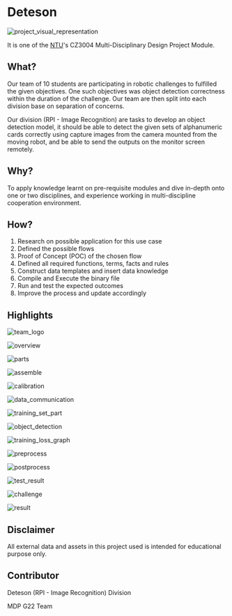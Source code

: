 # Deteson

![project_visual_representation](./README.assets/project_visual_representation.webp)

It is one of the [NTU](https://www.ntu.edu.sg/)'s CZ3004 Multi-Disciplinary Design Project Module.

## What?

Our team of 10 students are participating in robotic challenges to fulfilled the given objectives. One such objectives was object detection correctness within the duration of the challenge. Our team are then split into each division base on separation of concerns.

Our division (RPI - Image Recognition) are tasks to develop an object detection model, it should be able to detect the given sets of alphanumeric cards correctly using capture images from the camera mounted from the moving robot, and be able to send the outputs on the monitor screen remotely.

## Why?

To apply knowledge learnt on pre-requisite modules and dive in-depth onto one or two disciplines, and experience working in multi-discipline cooperation environment.

## How?

1. Research on possible application for this use case
2. Defined the possible flows
3. Proof of Concept (POC) of the chosen flow
4. Defined all required functions, terms, facts and rules
5. Construct data templates and insert data knowledge
6. Compile and Execute the binary file
7. Run and test the expected outcomes
8. Improve the process and update accordingly

## Highlights

![team_logo](./README.assets/team_logo.webp)

![overview](./README.assets/overview.webp)

![parts](./README.assets/parts.gif)

![assemble](./README.assets/assemble.gif)

![calibration](./README.assets/calibration.webp)

![data_communication](./README.assets/data_communication.webp)

![training_set_part](./README.assets/training_set_part.webp)

![object_detection](./README.assets/object_detection.webp)

![training_loss_graph](./README.assets/training_loss_graph.webp)

![preprocess](./README.assets/preprocess.webp)

![postprocess](./README.assets/postprocess.webp)

![test_result](./README.assets/test_result.webp)

![challenge](./README.assets/challenge.gif)

![result](./README.assets/result.webp)

## Disclaimer

All external data and assets in this project used is intended for educational purpose only.

## Contributor

Deteson (RPI - Image Recognition) Division

MDP G22 Team
